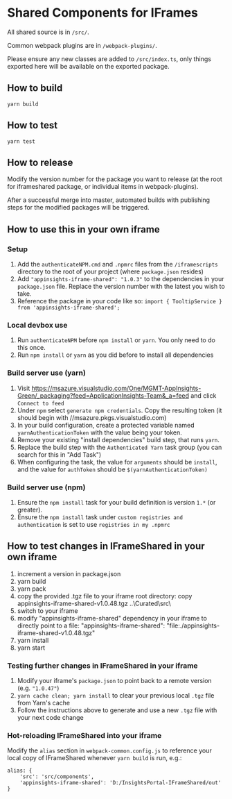 # Shared Components for IFrames

All shared source is in `/src/`.

Common webpack plugins are in `/webpack-plugins/`.

Please ensure any new classes are added to `/src/index.ts`, only things exported here will be available on the exported package.

## How to build
```yarn build```

## How to test
```yarn test```

## How to release
Modify the version number for the package you want to release (at the root for iframeshared package, or individual items in webpack-plugins).

After a successful merge into master, automated builds with publishing steps for the modified packages will be triggered.

## How to use this in your own iframe
### Setup
1) Add the `authenticateNPM.cmd` and `.npmrc` files from the `/iframescripts` directory to the root of your project (where `package.json` resides)
2) Add `"appinsights-iframe-shared": "1.0.3"` to the dependencies in your `package.json` file. Replace the version number with the latest you wish to take.
3) Reference the package in your code like so: `import { TooltipService } from 'appinsights-iframe-shared';`
### Local devbox use
1) Run `authenticateNPM` before `npm install` or `yarn`. You only need to do this once.
2) Run `npm install` or `yarn` as you did before to install all dependencies
### Build server use (yarn)
1) Visit https://msazure.visualstudio.com/One/MGMT-AppInsights-Green/_packaging?feed=ApplicationInsights-Team&_a=feed and click `Connect to feed`
2) Under `npm` select `generate npm credentials`. Copy the resulting token (it should begin with //msazure.pkgs.visualstudio.com)
3) In your build configuration, create a protected variable named `yarnAuthenticationToken` with the value being your token.
4) Remove your existing "install dependencies" build step, that runs `yarn`.
5) Replace the build step with the `Authenticated Yarn` task group (you can search for this in "Add Task")
6) When configuring the task, the value for `arguments` should be `install`, and the value for `authToken` should be `$(yarnAuthenticationToken)`
### Build server use (npm)
1) Ensure the `npm install` task for your build definition is version `1.*` (or greater).
2) Ensure the `npm install` task under `custom registries and authentication` is set to use `registries in my .npmrc`

## How to test changes in IFrameShared in your own iframe
1) increment a version in package.json
2) yarn build
3) yarn pack
4) copy the provided .tgz file to your iframe root directory:
copy appinsights-iframe-shared-v1.0.48.tgz ..\Curated\src\
5) switch to your iframe
6) modify "appinsights-iframe-shared" dependency in your iframe to directly point to a file:
"appinsights-iframe-shared": "file:./appinsights-iframe-shared-v1.0.48.tgz"
7) yarn install
8) yarn start

### Testing further changes in IFrameShared in your iframe
1. Modify your iframe's `package.json` to point back to a remote version (e.g. `"1.0.47"`)
2. `yarn cache clean; yarn install` to clear your previous local `.tgz` file from Yarn's cache
3. Follow the instructions above to generate and use a new `.tgz` file with your next code change

### Hot-reloading IFrameShared into your iframe
Modify the `alias` section in `webpack-common.config.js` to reference your local copy of IFrameShared whenever `yarn build` is run, e.g.:
```
alias: {
    'src': 'src/components',
    'appinsights-iframe-shared': 'D:/InsightsPortal-IFrameShared/out'
}
```
